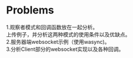 # Problems
1.观察者模式和回调函数放在一起分析。</br>
上传例子，并分析这两种模式的使用条件以及优缺点。</br>
2.服务器端websocket示例（使用wasync)。</br>
3.分析Client部分的websocket实现以及各种回调。</br>
